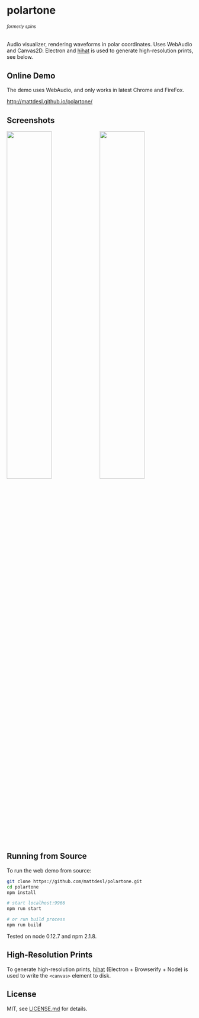 # polartone 

###### <sup>formerly *spins*</sup>

Audio visualizer, rendering waveforms in polar coordinates. Uses WebAudio and Canvas2D. Electron and [hihat](https://github.com/Jam3/hihat) is used to generate high-resolution prints, see below.

## Online Demo

The demo uses WebAudio, and only works in latest Chrome and FireFox.

http://mattdesl.github.io/polartone/

## Screenshots

<img src="http://i.imgur.com/ErtIEYn.png" width="49%" />
<img src="http://i.imgur.com/XY4MQnH.png" width="49%" />

## Running from Source

To run the web demo from source:

```sh
git clone https://github.com/mattdesl/polartone.git
cd polartone
npm install

# start localhost:9966
npm run start

# or run build process
npm run build
```

Tested on node 0.12.7 and npm 2.1.8.

## High-Resolution Prints

To generate high-resolution prints, [hihat](https://github.com/Jam3/hihat) (Electron + Browserify + Node) is used to write the `<canvas>` element to disk.

## License

MIT, see [LICENSE.md](http://github.com/mattdesl/polartone/blob/master/LICENSE.md) for details.
